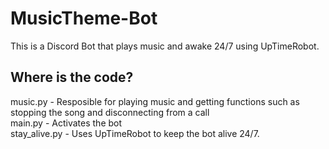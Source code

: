 # MusicTheme-Bot
This is a Discord Bot that plays music and awake 24/7 using UpTimeRobot.
## Where is the code?
music.py - Resposible for playing music and getting functions such as stopping the song and disconnecting from a call <br />
main.py - Activates the bot <br />
stay_alive.py - Uses UpTimeRobot to keep the bot alive 24/7. <br />
